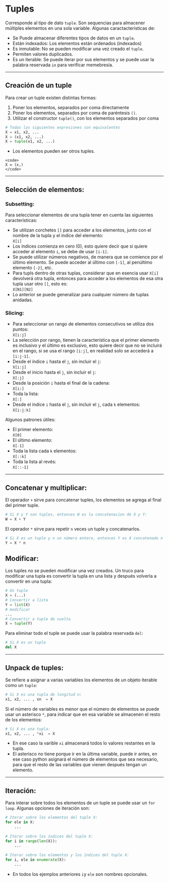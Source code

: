 # Tuples

Corresponde al tipo de dato `tuple`. Son sequencias para almacener múltiples elementos en una sola variable. Algunas caractacterísticas de:
- Se Puede almacenar diferentes tipos de datos en un `tuple`.
- Están indexados: Los elementos están ordenados (indexados)
- Es inmutable: No se pueden modificar una vez creado el `tuple`.
- Permiten valores duplicados.
- Es un iterable: Se puede iterar por sus elementos y se puede usar la palabra reservada `in` para verificar memebresía.

---
## Creación de un tuple

Para crear un tuple existen distintas formas:
1. Poner los elementos, separados por coma directamente
2. Poner los elementos, separados por coma de paréntesis `()`.
3. Utilizar el constructor `tuple()`, con los elementos separados por coma
```python
# Todas las siguientes expresiones son equivalentes
X = x1, x2, ...
X = (x1, x2, ...)
X = tuple(x1, x2, ...)
```
- Los elementos pueden ser otros tuples.

```{warning} Si se quiere crear un tuple de solo un elemento usando paréntesis, se tienen que poner una coma ‘,’ después del elemento.
<code>
X = (x,)
</code>
```

---
## Selección de elementos: 

### Subsetting:
Para seleccionar elementos de una tupla tener en cuenta las siguientes características:
- Se utilizan corchetes `[]` para acceder a los elementos, junto con el nombre de la tupla y el índice del elemento: <br/>
`X[i]`
- Los índices comienza en cero (0), esto quiere decir que si quiere acceder al elemento `i`, se debe de usar `[i-1]`.
- Se puede utilizar números negativos, de manera que se comience por el último elemento. Se puede acceder al último con `[-1]`, al penúltimo elemento `[-2]`, etc.
- Para tupls dentro de otras tuplas, considerar que en esencia usar `X[i]` devolverá otra tupla, entonces para acceder a los elementos de esa otra tupla usar otro `[]`, esto es: <br/> `X[N1][N2]`
- Lo anterior se puede generalizar para cualquier número de tuplas anidadas.


### Slicing:
- Para seleccionar un rango de elementos consecutivos se utiliza dos puntos: <br/> `X[i:j]`
- La selección por rango, tienen la característica que el primer elemento es inclusivo y el último es exclusivo, esto quiere decir que no se incluirá en el rango, si se usa el rango `[i:j]`, en realidad solo se accederá a `[i:j-1]`.
- Desde el índice `i` hasta el `j`, sin incluir el `j`: <br> `X[i:j]`
- Desde el inicio hasta el `j`, sin incluir el `j`: <br> `X[:j]`
- Desde la posición `i` hasta el final de la cadena: <br>`X[i:]`
- Toda la lista: <br> `X[:]`
- Desde el índice `i` hasta el `j`, sin incluir el `j`, cada `k` elementos: <br> `X[i:j:k]`

Algunos patrones útiles:
- El primer elemento: <br> `X[0]`
- El último elemento: <br> `X[-1]`
- Toda la lista cada `k` elementos: <br> `X[::k]`
- Toda la lista al revés: <br> `X[::-1]`

---
##  Concatenar y multiplicar:

El operador `+` sirve para concatenar tuples, los elementos se agrega al final del primer tuple.
```python
# Si X y Y son tuples, entonces W es la concatenacion de X y Y:
W = X + Y
```

El operador `*` sirve para repetir `n` veces un tuple y concatenarlos.
```python
# Si X es un tuple y n un número entero, entonces Y es X concatenado n veces
Y = X * n 
```

##  Modificar:
Los tuples no se pueden modificar una vez creados. Un truco para modificar una tupla es convertir la tupla en una lista y después volverla a convertir en una tupla:
```python
# Un tuple
X = (...)
# Convertir a lista
Y = list(X)
# modificar
...
# Convertir a tuple de vuelta
X = tuple(Y)
```

Para eliminar todo el tuple se puede usar la palabra reservada `del`:
```python
# Si X es un tuple
del X
```

---
## Unpack de tuples:

Se refiere a asignar a varias variables los elementos de un objeto iterable como un `tuple`:
```python
# Si X es una tupla de longitud n:
x1, x2, ... , xn  = X
```

Si el número de variables es menor que el número de elementos se puede usar un asterisco `*`, para indicar que en esa variable se almacenen el resto de los elementos:
```python
# Si X es una tupla:
x1, x2, ... , *xi  = X
```
- En ese caso la varible `xi` almacenará todos lo valores restantes en la tupla.
- El asterisco no tiene porque ir en la última variable, puede ir antes, en ese caso python asignará el número de elementos que sea necesario, para que el resto de las variables que vienen después tengan un elemento.

---
## Iteración:

Para interar sobre todos los elementos de un tuple se puede usar un `for loop`. Algunas opciones de iteración son:
```python
# Iterar sobre los elementos del tuple X:
for ele in X:
    ...
        
# Iterar sobre los índices del tuple X:
for i in range(len(X)):
    ...
    
# Iterar sobre los elementos y los índices del tuple X:
for i, ele in enumerate(X):
    ...
```
- En todos los ejemplos anteriores `i`y `ele` son nombres opcionales.
